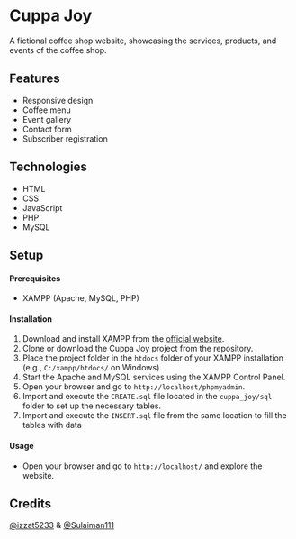 # Cuppa Joy
A fictional coffee shop website, showcasing the services, products, and events of the coffee shop.

## Features
- Responsive design
- Coffee menu
- Event gallery
- Contact form
- Subscriber registration

## Technologies
- HTML
- CSS
- JavaScript
- PHP
- MySQL

## Setup

#### Prerequisites
- XAMPP (Apache, MySQL, PHP)

#### Installation
1. Download and install XAMPP from the [official website](https://www.apachefriends.org/index.html).
2. Clone or download the Cuppa Joy project from the repository.
3. Place the project folder in the `htdocs` folder of your XAMPP installation (e.g., `C:/xampp/htdocs/` on Windows).
4. Start the Apache and MySQL services using the XAMPP Control Panel.
5. Open your browser and go to `http://localhost/phpmyadmin`.
6. Import and execute the `CREATE.sql` file located in the `cuppa_joy/sql` folder to set up the necessary tables.
7. Import and execute the `INSERT.sql` file from the same location to fill the tables with data

#### Usage
- Open your browser and go to `http://localhost/` and explore the website.

## Credits
[@izzat5233](https://github.com/izzat5233) & [@Sulaiman111](https://github.com/Sulaiman111)
